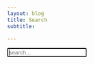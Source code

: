 ```yaml
---
layout: blog
title: Search
subtitle:

---
```

<!-- Html Elements for Search -->
<div id="search-container">
<input type="text" id="search-input" autofocus placeholder="search...">
<ul class="alt" id="results-container"></ul>
</div>

<!-- Script pointing to search-script.js -->
<script src="{{ site.url }}{{ site.baseurl }}/assets/js/search-script.js"></script>

<!-- Configuration -->
<script>
SimpleJekyllSearch({
  searchInput: document.getElementById('search-input'),
  resultsContainer: document.getElementById('results-container'),
  json: '/search.json'
})
</script>
